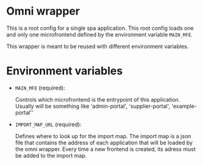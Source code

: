 # Omni wrapper

This is a root config for a single spa application. This root config loads one and only one microfrontend defined by the environment variable `MAIN_MFE`.

This wrapper is meant to be reused with different environment variables.

# Environment variables

- `MAIN_MFE` (required):

  Controls which microfrontend is the entrypoint of this application. Usually will be something like 'admin-portal', 'supplier-portal', 'example-portal''

- `IMPORT_MAP_URL` (required):

  Defines where to look up for the import map. The import map is a json file that contains the address of each application that will be loaded by the omni wrapper. Every time a new frontend is created, its adress must be added to the import map.
